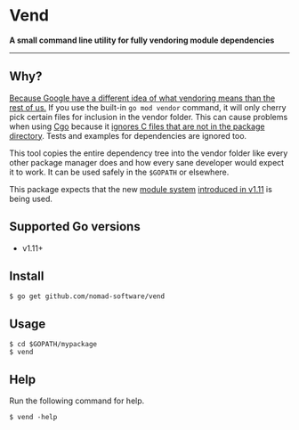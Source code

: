 # Vend

**A small command line utility for fully vendoring module dependencies**

---

## Why?

[Because Google have a different idea of what vendoring means than the rest of us.](https://github.com/golang/go/issues/26366) If you use the built-in `go mod vendor` command, it will only cherry pick certain files for inclusion in the vendor folder. This can cause problems when using [Cgo](https://blog.golang.org/c-go-cgo) because it [ignores C files that are not in the package directory](https://github.com/golang/go/issues/26366#issuecomment-405683150). Tests and examples for dependencies are ignored too.

This tool copies the entire dependency tree into the vendor folder like every other package manager does and how every sane developer would expect it to work. It can be used safely in the `$GOPATH` or elsewhere.

This package expects that the new [module system](https://github.com/golang/go/wiki/Modules) [introduced in v1.11](https://golang.org/doc/go1.11) is being used.

## Supported Go versions

* v1.11+

## Install

```
$ go get github.com/nomad-software/vend
```

## Usage

```
$ cd $GOPATH/mypackage
$ vend
```

## Help

Run the following command for help.

```
$ vend -help
```
